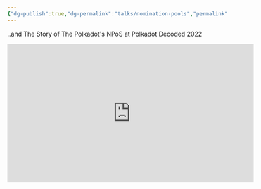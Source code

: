 ```yaml
---
{"dg-publish":true,"dg-permalink":"talks/nomination-pools","permalink":"/talks/nomination-pools/","created":"2023-08-28T20:03:43.000+07:00","updated":"2024-11-07T00:34:28.421+07:00"}
---
```


..and The Story of The Polkadot's NPoS at Polkadot Decoded 2022

<iframe width="560" height="315" src="https://www.youtube.com/embed/_wjAYivFQBU" title="YouTube video player" frameborder="0" allow="accelerometer; autoplay; clipboard-write; encrypted-media; gyroscope; picture-in-picture" allowfullscreen></iframe>
